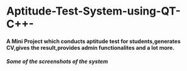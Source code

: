 # Aptitude-Test-System-using-QT-C++-

#### A Mini Project which conducts aptitude test for students,generates CV,gives the result,provides admin functionalites and a lot more.

##### Some of the screenshots of the system

![]()
![]()
![]()
![]()
